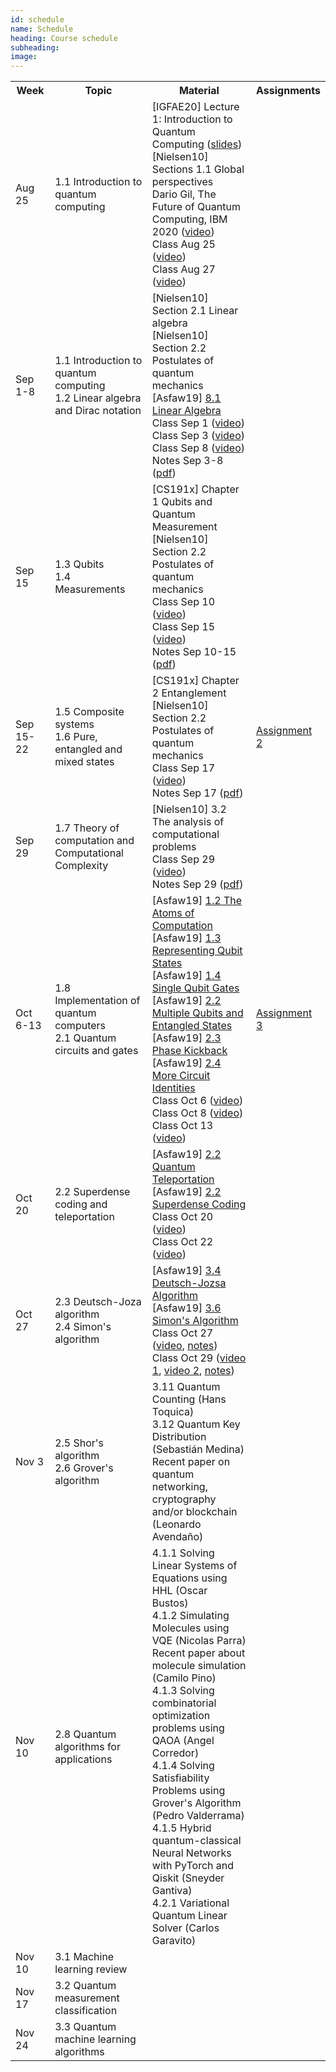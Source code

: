 ```yaml
---
id: schedule
name: Schedule
heading: Course schedule
subheading: 
image: 
---
```

<table class="table table-condensed">
	<tbody>
		<tr>
			<th>Week</th>
			<th>Topic</th>
			<th>Material</th>
			<th>Assignments</th>
		</tr>
		<tr>
			<td>Aug 25</td>
			<td>1.1 Introduction to quantum computing		
			</td>
			<td>
				[IGFAE20]  Lecture 1: Introduction to Quantum Computing (<a href= "https://indico.cern.ch/event/865287/attachments/1971786/3280301/Lecture_1_v1.pdf">slides</a>)<br>
				[Nielsen10] Sections 1.1 Global perspectives<br>
				Dario Gil, The Future of Quantum Computing, IBM 2020 (<a href= "https://www.youtube.com/watch?v=zOGNoDO7mcU">video</a>)<br>
				Class Aug 25 (<a href= "https://drive.google.com/file/d/1NvMS55DF7dQX2OmcE00M9TEo2Jk912ib/view?usp=sharing">video</a>)<br>
				Class Aug 27 (<a href= "https://drive.google.com/file/d/1Oy9ENqFP6FTe3NPwvvDwZEsez3Eyt0oa/view?usp=sharing">video</a>)<br>
			</td>
			<td>
			</td>
		</tr>
		<tr>
			<td>Sep 1-8</td>
			<td>
				1.1 Introduction to quantum computing <br>
				1.2 Linear algebra and Dirac notation
			</td>
			<td>
				[Nielsen10] Section 2.1 Linear algebra<br>
				[Nielsen10] Section 2.2 Postulates of quantum mechanics<br>
				[Asfaw19] <a href="https://qiskit.org/textbook/ch-appendix/linear_algebra.html"> 8.1 Linear Algebra </a>
				Class Sep 1 (<a href= "https://drive.google.com/file/d/1CDasHChvAUT1gDNEj-1qF2JqA07aP4SN/view?usp=sharing">video</a>)<br>
				Class Sep 3 (<a href= "https://drive.google.com/file/d/1Q_SP3r4qD3eTQyc5aRO6DjFSZitMEuYq/view?usp=sharing">video</a>)<br>
				Class Sep 8 (<a href= "https://drive.google.com/file/d/1ZTTQWkqM7OlFhVTBSpWMhmuwsfl_-Dqk/view?usp=sharing">video</a>)<br>
				Notes Sep 3-8 (<a href= "QCP-2020-2_Linear_Algebra.pdf">pdf</a>)
			</td>
			<td>
			</td>
		</tr>
		<tr>
			<td>Sep 15</td>
			<td>
				1.3 Qubits <br>
				1.4 Measurements <br>
			</td>
			<td>
				[CS191x] Chapter 1 Qubits and Quantum Measurement<br>
				[Nielsen10] Section 2.2 Postulates of quantum mechanics<br>
				Class Sep 10 (<a href= "https://drive.google.com/file/d/1nyB726wJmK7TEgdgAHqCHwcjQt8C5jeT/view?usp=sharing">video</a>)<br>
				Class Sep 15 (<a href= "https://drive.google.com/file/d/16IZRAzmnxSZX46o3zTHgbYnLHYoTNo5e/view?usp=sharing">video</a>)<br>
				Notes Sep 10-15 (<a href= "QCP-2020-2_Qubits.pdf">pdf</a>)
			</td>
			<td>
			</td>
		</tr>
		<tr>
			<td>Sep 15-22</td>
			<td>
				1.5 Composite systems<br>
				1.6 Pure, entangled and mixed states
			</td>
			<td>
				[CS191x] Chapter 2 Entanglement<br>
				[Nielsen10] Section 2.2 Postulates of quantum mechanics<br>
				Class Sep 17 (<a href= "https://drive.google.com/file/d/1XAo-7F1OZG2F3T-Aj_xh77CBTvBpbqEa/view?usp=sharing">video</a>)<br>
				Notes Sep 17 (<a href= "QCP-2020-2 Entanglement.pdf">pdf</a>)
			</td>
			<td>
				<a href= "https://colab.research.google.com/drive/1EVCr0qdID8s-74MJpBVkuFhWIIvn4qH7?usp=sharing">Assignment 2</a>
			</td>
		</tr>
		<tr>
			<td>Sep 29</td>
			<td>
				1.7 Theory of computation and Computational Complexity <br>
			</td>
			<td>
				[Nielsen10] 3.2 The analysis of computational problems<br>
				Class Sep 29 (<a href= "https://drive.google.com/file/d/1twylkFaK_ZfUZcAfg_Owq2mlziUEfDkQ/view?usp=sharing">video</a>)<br>
				Notes Sep 29 (<a href= "QCP-2020-2_Computational_Complexity.pdf">pdf</a>)
			</td>
			<td>
			</td>
		</tr>
		<tr>
			<td>Oct 6-13</td>
			<td>
				1.8 Implementation of quantum computers	<br>
				2.1 Quantum circuits and gates
			</td>
			<td>
				[Asfaw19] <a href= "https://qiskit.org/textbook/ch-states/atoms-computation.html">1.2 The Atoms of Computation</a><br>
				[Asfaw19] <a href= "https://qiskit.org/textbook/ch-states/representing-qubit-states.html">1.3 Representing Qubit States</a><br>
				[Asfaw19] <a href= "https://qiskit.org/textbook/ch-states/single-qubit-gates.html">1.4 Single Qubit Gates</a><br>
				[Asfaw19] <a href= "https://qiskit.org/textbook/ch-gates/multiple-qubits-entangled-states.html">2.2 Multiple Qubits and Entangled States</a><br>
				[Asfaw19] <a href= "https://qiskit.org/textbook/ch-gates/phase-kickback.html">2.3 Phase Kickback</a><br>
				[Asfaw19] <a href= "https://qiskit.org/textbook/ch-gates/more-circuit-identities.html">2.4 More Circuit Identities</a><br>
				Class Oct 6 (<a href= "https://drive.google.com/file/d/1TZhUej3ZFWLlfIwof5AjPhjlyrzDVBIv/view?usp=sharing">video</a>)<br>
				Class Oct 8 (<a href= "https://drive.google.com/file/d/1fxZEMArLKpDmTR1FuR46cmolsavUJqY4/view?usp=sharing">video</a>)<br>
				Class Oct 13 (<a href= "https://drive.google.com/file/d/1Q1TmFkMw5Q-eLACzey6W5KrNsILqAHcD/view?usp=sharing">video</a>)<br>
			</td>
			<td>
				<a href= "https://colab.research.google.com/drive/1zVs26V5flXBCfWdHObtE_dN88QnIHpkJ?usp=sharing">Assignment 3</a>
			</td>
		</tr>
		<tr>
			<td>Oct 20</td>
			<td>
				2.2 Superdense coding and teleportation
			</td>
			<td>
				[Asfaw19] <a href= "https://qiskit.org/textbook/ch-algorithms/teleportation.html">2.2 Quantum Teleportation</a><br>
				[Asfaw19] <a href= "https://qiskit.org/textbook/ch-algorithms/superdense-coding.html">2.2 Superdense Coding</a><br>
				Class Oct 20 (<a href= "https://drive.google.com/file/d/1c-b9MgG5yGsXzitTTHc0y8n9I0sDbsax/view?usp=sharing">video</a>)<br>
				Class Oct 22 (<a href= "https://drive.google.com/file/d/1WclOxhhLPjV5gayrUxozyjzOJmirZMJr/view?usp=sharing">video</a>)<br>
			</td>
			<td>
			</td>
		</tr>
		<tr>
			<td>Oct 27</td>
			<td>
				2.3 Deutsch-Joza algorithm<br>
				2.4 Simon's algorithm
			</td>
			<td>
				[Asfaw19] <a href= "https://qiskit.org/textbook/ch-algorithms/deutsch-jozsa.html">3.4 Deutsch-Jozsa Algorithm</a><br>
				[Asfaw19] <a href= "https://qiskit.org/textbook/ch-algorithms/simon.html">3.6 Simon's Algorithm</a><br>
				Class Oct 27 (<a href= "https://drive.google.com/file/d/13dnpn4GKOETNRySGzA_UI7GJT6vxzanR/view?usp=sharing">video</a>, <a href= "QCP-2020-2 Deutsch-Jozsa_Algorithm.pdf">notes</a>)<br>
				Class Oct 29 (<a href= "https://drive.google.com/file/d/1mjC1PqrfACG80sVy0_Zozd4pbeMwc4sx/view?usp=sharing">video 1</a>, <a href= "https://drive.google.com/file/d/1F-vZc3-nwLHFo4ecswJJeXSryzy5DZGd/view?usp=sharing">video 2</a>, <a href= "QCP-2020-2_Simons_algorithm.pdf">notes</a>)
			</td>
			<td>
			</td>
		</tr>
		<tr>
			<td>Nov 3</td>
			<td>
			2.5 Shor's algorithm <br>
			2.6 Grover's algorithm
			</td>
			<td>
				3.11 Quantum Counting (Hans Toquica) <br>
				3.12 Quantum Key Distribution (Sebastián Medina)<br>
				Recent paper on quantum networking, cryptography and/or blockchain (Leonardo Avendaño) <br>
			</td>
			<td>
			</td>
		</tr>
		<tr>
			<td>Nov 10</td>
			<td>
				2.8 Quantum algorithms for applications
			</td>
			<td>
				4.1.1 Solving Linear Systems of Equations using HHL (Oscar Bustos)<br>
				4.1.2 Simulating Molecules using VQE (Nicolas Parra)<br>
				Recent paper about molecule simulation (Camilo Pino)<br>
				4.1.3 Solving combinatorial optimization problems using QAOA (Angel Corredor)<br>
				4.1.4 Solving Satisfiability Problems using Grover's Algorithm (Pedro Valderrama)<br>
				4.1.5 Hybrid quantum-classical Neural Networks with PyTorch and Qiskit (Sneyder Gantiva)<br>
				4.2.1 Variational Quantum Linear Solver (Carlos Garavito)<br>
			</td>
			<td>
			</td>
		</tr>
		<tr>
			<td>Nov 10</td>
			<td>
				3.1 Machine learning review
			</td>
			<td>
			</td>
			<td>
			</td>
		</tr>
		<tr>
			<td>Nov 17</td>
			<td>
				3.2 Quantum measurement classification
			</td>
			<td>
			</td>
			<td>
			</td>
		</tr>
		<tr>
			<td>Nov 24</td>
			<td>
				3.3 Quantum machine learning algorithms
			</td>
			<td>
			</td>
			<td>
			</td>
		</tr>
	</tbody>
</table>
